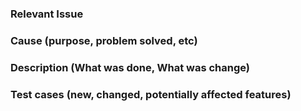 ### Relevant Issue


### Cause (purpose, problem solved, etc)


### Description (What was done, What was change)


### Test cases (new, changed, potentially affected features)



